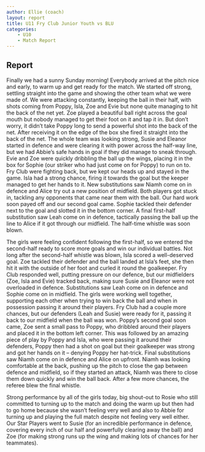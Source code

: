 ```yaml
---
author: Ellie (coach)
layout: report
title: U11 Fry Club Junior Youth vs BLU
categories: 
    - U10
    - Match Report
---
```


## Report

Finally we had a sunny Sunday morning! Everybody arrived at the pitch nice and early, to warm up and get ready for the match. We started off strong, settling straight into the game and showing the other team what we were made of. We were attacking constantly, keeping the ball in their half, with shots coming from Poppy, Isla, Zoe and Evie but none quite managing to hit the back of the net yet. Zoe played a beautiful ball right across the goal mouth but nobody managed to get their foot on it and tap it in. But don’t worry, it didn’t take Poppy long to send a powerful shot into the back of the net. After receiving it on the edge of the box she fired it straight into the back of the net. The whole team was looking strong, Susie and Eleanor started in defence and were clearing it with power across the half-way line, but we had Abbie’s safe hands in goal if they did manage to sneak through. Evie and Zoe were quickly dribbling the ball up the wings, placing it in the box for Sophie (our striker who had just come on for Poppy) to run on to. Fry Club were fighting back, but we kept our heads up and stayed in the game. Isla had a strong chance, firing it towards the goal but the keeper managed to get her hands to it. New substitutions saw Niamh come on in defence and Alice try out a new position of midfield. Both players got stuck in, tackling any opponents that came near them with the ball. Our hard work soon payed off and our second goal came. Sophie tackled their defender next to the goal and slotted it in the bottom corner. A final first-half substitution saw Leah come on in defence, tactically passing the ball up the line to Alice if it got through our midfield. The half-time whistle was soon blown.

The girls were feeling confident following the first-half, so we entered the second-half ready to score more goals and win our individual battles. Not long after the second-half whistle was blown, Isla scored a well-deserved goal. Zoe tackled their defender and the ball landed at Isla’s feet, she then hit it with the outside of her foot and curled it round the goalkeeper. Fry Club responded well, putting pressure on our defence, but our midfielders (Zoe, Isla and Evie) tracked back, making sure Susie and Eleanor were not overloaded in defence. Substitutions saw Leah come on in defence and Sophie come on in midfield. The girls were working well together, supporting each other when trying to win back the ball and when in possession passing it around their players. Fry Club had a couple more chances, but our defenders (Leah and Susie) were ready for it, passing it back to our midfield when the ball was won. Poppy’s second goal soon came, Zoe sent a small pass to Poppy, who dribbled around their players and placed it in the bottom left corner. This was followed by an amazing piece of play by Poppy and Isla, who were passing it around their defenders, Poppy then had a shot on goal but their goalkeeper was strong and got her hands on it – denying Poppy her hat-trick. Final substitutions saw Niamh come on in defence and Alice on upfront. Niamh was looking comfortable at the back, pushing up the pitch to close the gap between defence and midfield, so if they started an attack, Niamh was there to close them down quickly and win the ball back. After a few more chances, the referee blew the final whistle.

Strong performance by all of the girls today, big shout-out to Rosie who still committed to turning up to the match and doing the warm up but then had to go home because she wasn’t feeling very well and also to Abbie for turning up and playing the full match despite not feeling very well either. Our Star Players went to Susie (for an incredible performance in defence, covering every inch of our half and powerfully clearing away the ball) and Zoe (for making strong runs up the wing and making lots of chances for her teammates).
